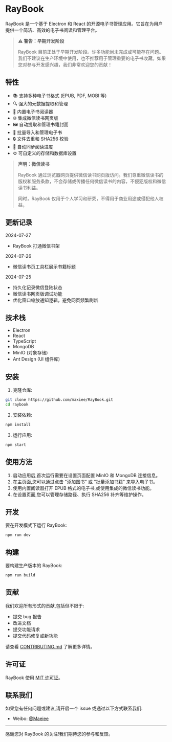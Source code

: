# RayBook

RayBook 是一个基于 Electron 和 React 的开源电子书管理应用。它旨在为用户提供一个简洁、高效的电子书阅读和管理平台。

> **⚠️ 警告：早期开发阶段**
>
> RayBook 目前正处于早期开发阶段。许多功能尚未完成或可能存在问题。我们不建议在生产环境中使用，也不推荐用于管理重要的电子书收藏。如果您对参与开发感兴趣，我们非常欢迎您的贡献！

## 特性

- 📚 支持多种电子书格式 (EPUB, PDF, MOBI 等)
- 🔍 强大的元数据提取和管理
- 📖 内置电子书阅读器
- 🌐 集成微信读书网页版
- 🖼️ 自动提取和管理书籍封面
- 📁 批量导入和管理电子书
- 🔒 文件去重和 SHA256 校验
- 🔄 自动同步阅读进度
- ⚙️ 可自定义的存储和数据库设置

> **声明：微信读书**
>
> RayBook 通过浏览器网页提供微信读书网页版访问。我们尊重微信读书的版权和服务条款，不会存储或传播任何微信读书的内容，不侵犯版权和微信读书利益。
>
> 同时，RayBook 仅用于个人学习和研究，不得用于商业用途或侵犯他人权益。

## 更新记录

2024-07-27

- RayBook 打通微信书架

2024-07-26

- 微信读书页工具栏展示书籍标题

2024-07-25

- 持久化记录微信登陆状态
- 微信读书网页版调试功能
- 优化窗口缩放通知逻辑，避免网页频繁刷新

## 技术栈

- Electron
- React
- TypeScript
- MongoDB
- MinIO (对象存储)
- Ant Design (UI 组件库)

## 安装

1. 克隆仓库:

```bash
git clone https://github.com/maxiee/RayBook.git
cd raybook
```

2. 安装依赖:

```bash
npm install
```

3. 运行应用:

```bash
npm start
```

## 使用方法

1. 启动应用后,首次运行需要在设置页面配置 MinIO 和 MongoDB 连接信息。
2. 在主页面,您可以通过点击 "添加图书" 或 "批量添加书籍" 来导入电子书。
3. 使用内置阅读器打开 EPUB 格式的电子书,或使用集成的微信读书功能。
4. 在设置页面,您可以管理存储路径、执行 SHA256 补齐等维护操作。

## 开发

要在开发模式下运行 RayBook:

```bash
npm run dev
```

## 构建

要构建生产版本的 RayBook:

```bash
npm run build
```

## 贡献

我们欢迎所有形式的贡献,包括但不限于:

- 提交 bug 报告
- 改进文档
- 提交功能请求
- 提交代码修复或新功能

请查看 [CONTRIBUTING.md](CONTRIBUTING.md) 了解更多详情。

## 许可证

RayBook 使用 [MIT 许可证](LICENSE)。

## 联系我们

如果您有任何问题或建议,请开启一个 issue 或通过以下方式联系我们:

- Weibo: [@Maeiee](https://weibo.com/u/1240212845)

---

感谢您对 RayBook 的关注!我们期待您的参与和反馈。

